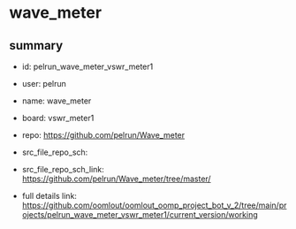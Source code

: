 # wave_meter
 
## summary 
* id: pelrun_wave_meter_vswr_meter1
* user: pelrun
* name: wave_meter
* board: vswr_meter1
* repo: https://github.com/pelrun/Wave_meter



* src_file_repo_sch: 
* src_file_repo_sch_link: https://github.com/pelrun/Wave_meter/tree/master/
* full details link: https://github.com/oomlout/oomlout_oomp_project_bot_v_2/tree/main/projects/pelrun_wave_meter_vswr_meter1/current_version/working  







